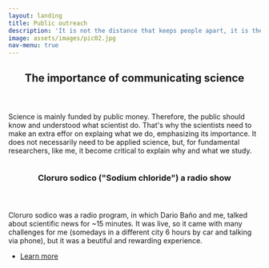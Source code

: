 ```yaml
---
layout: landing
title: Public outreach
description: 'It is not the distance that keeps people apart, it is the lack of communication'
image: assets/images/pic02.jpg
nav-menu: true
---
```


<!-- Main -->
<div id="main">

<!-- One -->
<section id="one">
	<div class="inner">
		<header class="major">
			<h2>The importance of communicating science</h2>
		</header>
		<p>Science is mainly funded by public money. Therefore, the public should know and understood what scientist do. That's why the scientists need to make an extra effor on explaing what we do, emphasizing its importance. It does not necessarily need to be applied science, but, for fundamental researchers, like me, it become critical to explain why and what we study.</p>
	</div>
</section>

<!-- Two -->
<section id="two" class="spotlights">
	<section>
		<a href="https://www.ivoox.com/en/podcast-cloruro-sodico_sq_f1690466_1.html" class="image">
			<img src="{% link assets/images/pic08.jpg %}" alt="" data-position="center center" />
		</a>
		<div class="content">
			<div class="inner">
				<header class="major">
					<h3>Cloruro sodico ("Sodium chloride") a radio show</h3>
				</header>
				<p>Cloruro sodico was a radio program, in which Dario Baño and me, talked about scientific news for ~15 minutes. It was live, so it came with many challenges for me (somedays in a different city 6 hours by car and talking via phone), but it was a beutiful and rewarding experience.</p>
				<ul class="actions">
					<li><a href="https://www.ivoox.com/en/podcast-cloruro-sodico_sq_f1690466_1.html" class="button">Learn more</a></li>
				</ul>
			</div>
		</div>
	</section>
</section>
</div>
